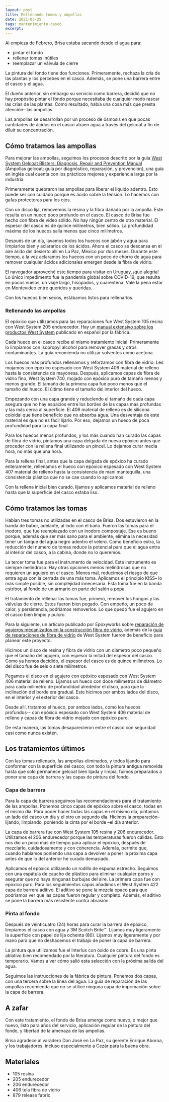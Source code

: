 ```yaml
---
layout: post
title: Rellenando tomas y ampollas
date: 2021-03-25
tags: mantenimiento casco
excerpt:
---
```


Al empieza de Febrero, Brisa estaba sacando desde el agua para:
- pintar el fondo
- rellenar tomas inútiles
- reemplazar un válvula de cierre

La pintura del fondo tiene dos funciones. Primeramente, rechaza la cría de
las plantas y los percebes en el casco. Además, se pone una barrera entre
el casco y el agua.

El dueño anterior, sin embargo su servicio como barrera, decidió que no hay
propósito pintar el fondo porque necesitaba de cualquier modo rascar las crías
de las plantas. Como resultado, había una cosa más que presta atención– las
ampollas.

Las ampollas se desarrollan por un proceso de ósmosis en que pocas cantidades de
ácidos en el casco atraen agua a través del gelcoat a fin de diluir su
concentración.

## Cómo tratamos las ampollas

Para mejorar las ampollas, seguimos los procesos descrito por la guía
[West System Gelcoat Blisters: Diagnosis,
Repair and Prevention Manual][WestRepair]
(Ampollas gelcoat: guía por diagnóstico, reparación, y prevención), una guía
en inglés cual cuenta con los prácticos mejores y experiencia larga por la
industria.

Primeramente quebraron las ampollas para liberar el líquido
adentro. Esto puede ser con cuidado porque es ácido sobre la tensión. Lo hacemos
con gafas protectoras para los ojos.

Con un disco lija, removemos la resina y la fibra dañado por la ampolla.
Este resulta en un hueco poco profundo en el casco. El casco de Brisa fue
hecho con fibra de vídeo sólido. No hay ningún centro de otro material.
El espesor del casco es de quince milímetros, bien sólido. La profundidad
máxima de los huecos salía menos que cinco milímetros.

Después de un día, lavamos todos los huecos con jabón y agua para
limpiarlos bien y aclararlos de los ácidos. Ahora el casco se descansa
en el aire árido del desierto allí en La Paz, México por dos meses.
Durante este tiempo, a la vez aclaramos los huecos con un poco de chorro de
agua para remover cualquier ácidos adicionales emergen desde la fibra de vidrio.

El navegador aproveché este tiempo para visitar en Uruguay, ¡qué alegría!
Lo único impedimento fue la pandemia global sobre COVID-19, que resulta en
pocos vuelos, un viaje largo, hisopados, y cuarentena. Vale la pena estar
en Montevideo entre queridos y queridas.

Con los huecos bien secos, estábamos listos para rellenarlos.

### Rellenando las ampollas

El epóxico que utilizamos para las reparaciones fue West System 105
resina con West System 205 endurecedor.
Hay un [manual extensivo sobre los productos West System][ManualGougeon]
publicado en español por la fábrica.

Cada hueco en el casco recibe el mismo tratamiento inicial.
Primeramente lo limpiamos
con isopropyl alcohol para remover grasas y otros contaminantes.
La guía recomienda no utilizar solventes como acetona.

Los huecos más profundos rellenamos y reforzamos con fibra de vidrio. Les
mojamos con epóxico espesado con West System 406 material de relleno hasta la
consistencia de mayonesa. Después, aplicamos capas de fibra de vidrio fino,
West System 740, mojado con epóxico puro de tamaño menos y menos grande. El
tamaño de la primera capa fue poco menos que el tamaño del hueco. El último
tiene el tamaño del interior del hueco.

Empezando con una capa grande y reduciendo el tamaño de cada capa asegura que
no hay espacios entre los bordes de las capas más profundas y las más cerca al
superficie. El 406 material de relleno es de silicona coloidal que tiene
beneficio que no absorba agua. Una desventaja de este material es que no es
fácil lijarlo. Por eso, dejamos un hueco de poca profundidad para la capa
final.

Para los huecos menos profundos, y los más cuando han curado las capas
de fibra de vidrio, pintamos una
capa delgada de nueva epóxico antes que proceder con la rellena final
utilizando un pincel. Lo dejamos curar media hora, no más que una hora.

Para la rellena final, antes que la capa delgada de epóxico ha curado
enteramente, rellenamos el hueco con epóxico espesado con West System 407
material de relleno hasta la consistencia de maní mantequilla, una consistencia
plástica que no se cae cuando lo aplicamos.

Con la rellena inicial bien curado, lijamos y aplicamos material de relleno
hasta que la superficie del casco estaba liso.

## Cómo tratamos las tomas

Habían tres tomas no utilizadas en el casco de Brisa. Dos estuvieron en
la banda de babor, adelante, al lodo con el baño. Fueron las tomas para
el inodoro, que fue reemplazado con un inodoro compostaje. Ese es bueno
porque, además que ser más sano para el ambiente, elimina la necesidad tener
un tanque del agua negro adentro el velero. Como beneficio extra, la reducción
del número de tomas reduce la potencial para que el agua entra al interior
del casco, a la cabina, donde no lo queremos.

La tercer toma fue para el instrumento de velocidad. Este instrumento es
siempre melindroso. Hay otras opciones menos melindrosas que no requieren un
agujero en el casco. Menos mal, reducimos el riesgo de que entra agua con la
cerrada de una más toma. Aplicamos el principio KISS– lo más simple posible,
sin complejidad innecesaria. Esta toma fue en la banda estribor, al fondo de un
armario en parte del salón a popa.

El tratamiento de rellenar las tomas fue, primero, remover los hongos y las
válvulas de cierre. Estos fueron bien pegado. Con empeño, un poco de calor,
y persistencia, podríamos removerlos. Lo que quedó fue el agujero en el casco
bien limpio y pulcro.

Para la siguiente, un artículo publicado por Epoxyworks sobre [reparación de
agujeros mecanizados en la construcción fibra de vidrio][Epoxyworks], además
de la [guía de reparaciones de fibra de vidrio][WestFibra] de West System fueron
de beneficio para planear este proyecto.

Hicimos un disco de resina y fibra de vidrio con un diámetro
poco pequeño que el tamaño del agujero, con espesor la mitad del espesor del casco.
Como ya hemos decidido, el espesor del casco es de quince milímetros. Lo del
disco fue de seis o siete milímetros.

Pegamos el disco en el agujero con epóxico espesado con West System 406
material de relleno. Lijamos un hueco con doce milímetros de diámetro para
cada milímetro de profundidad alrededor el disco, para que la inclinación
del borde era gradual. Este hicimos por ambos lados del disco, en el interior
y el exterior del casco.

Desde allí, tratamos el hueco, por ambos lados, como los huecos profundos--
con epóxico espesado con West System 406 material de relleno y
capas de fibra de vidrio mojado con epóxico puro.

De esta manera, las tomas desaparecieron entre el casco con seguridad casi
como nunca existen.

## Los tratamientos últimos

Con las tomas rellenado, las ampollas eliminados, y todos lijando para conformar
con la superficie del casco; con todo la pintura antigua removida hasta que
solo permanece gelcoat bien lijada y limpia, fuimos preparados a poner una
capa de barrera y las capas de pintura del fondo.

### Capa de barrera

Para la capa de barrera seguimos las recomendaciones para el tratamiento de las
ampollas. Ponemos cinco capas de epóxico sobre el casco, todas en el mismo
día.  Para poder hacer todas las capas en el mismo día, pintamos un lado del casco un
día y el otro un segundo día. Hicimos la preparación– lijando, limpiando,
poniendo la cinta por el borde –el día anterior.

La capa de barrera fue con West System 105 resina y 206 endurecedor. Utilizamos
el 206 endurecedor porque las temperaturas fueron cálidas. Esto nos dio un poco más
de tiempo para aplicar el epóxico, después de mezclarlo, cuidadosamente y con coherencia.
Además, permite que, cuando habíamos poniendo una capa a devolver a poner la
próxima capa antes de que lo del anterior he curado demasiado.

Aplicamos el epóxico utilizando un rodillo de espuma estrecho. Seguimos con una
espátula de caucho de plástico para eliminar cualquier poros y asegurar que
no haya ningunas burbujas del aire. La primera capa
fue con epóxico puro. Para los seguimientos capas añadimos el West System
422 capa de barrera aditivo. El aditivo se pone la mezcla opaco para que
podríamos ver que las capas fueron regular y completo. Además, el aditivo
se pone la barrera más resistente contra abrasión.

### Pinta al fondo

Después de veinticuatro (24) horas para curar la barrera de epóxico, limpiamos
el casco con agua y 3M Scotch Brite™️. Lijamos muy ligeramente la superficie con papel
de lija ochenta (80). Lijamos muy ligeramente y por mano para que no deshacemos el trabajo
de poner la capa de barrera.

La pintura que utilizamos fue el Interlux con óxido de cobre. Es una pinta
ablativo bien recomendado por la literatura. Cualquier pintura del fondo es
temporario. Vamos a ver cómo salió esta selección con la próxima
salida del agua.

Seguimos las instrucciones de la fábrica de pintura.
Ponemos dos capas, con una tercera sobre la línea del agua.
La guía de reparación de las ampollas recomienda que no se utilice ninguna capa
de imprimación sobre la capa de barrera.

## A zafar

Con este tratamiento, el fondo de Brisa emerge como nuevo, o mejor que nuevo,
listo para años del servicio, aplicación regular de la pintura del fondo, y
libertad de la amenaza de las ampollas.

Brisa agradece al varadero Don José en La Paz, su gerente Enrique Aboroa,
y los trabajadores, incluso especialmente a Cezár para la buena obra.

## Materiales

- 105 resína
- 205 endurecedor
- 206 endurecedor
- 406 tela fibra de vidrio
- 879 release fabric

[WestRepair]: https://www.westsystem.com/wp-content/uploads/Gelcoat-Blisters-Diagnosis-Repair-and-Prevention.pdf
  "West System reparación de las ampollas (inglés, PDF)"

[WestFibra]: https://www.westsystem.com/wp-content/uploads/Fiberglass-Manual-2015.pdf
  "West System reparación de fibra de vídrio (inglés, PDF)"

[ManualGougeon]: https://www.westsystem.com/wp-content/uploads/South-American-Spanish.pdf
  "Manual del usuario y guía de producto, epóxico West System (PDF)"

[Epoxyworks]: https://www.epoxyworks.com/index.php/repairing-machined-holes-in-fiberglass-2/
  "Repairing machined holes in fiberglass (inglés)"

[KISS]: https://es.wikipedia.org/wiki/Principio_KISS
  "sistemas funcionan mejor si se mantienen simples"
